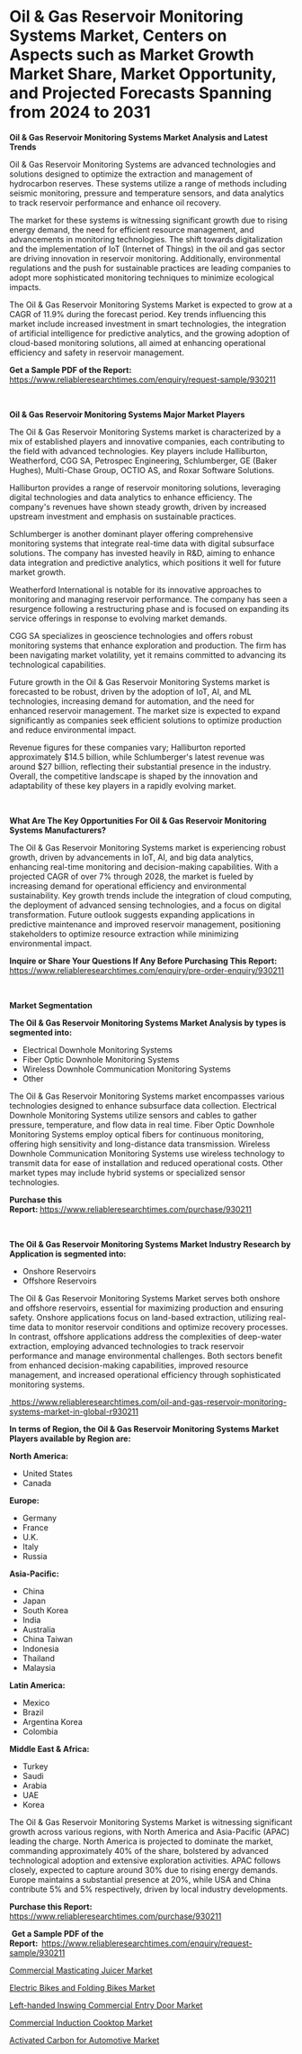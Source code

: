 <p><h1>Oil & Gas Reservoir Monitoring Systems Market, Centers on Aspects such as Market Growth Market Share, Market Opportunity, and Projected Forecasts Spanning from 2024 to 2031</h1></p><p><strong>Oil & Gas Reservoir Monitoring Systems Market Analysis and Latest Trends</strong></p>
<p><p>Oil & Gas Reservoir Monitoring Systems are advanced technologies and solutions designed to optimize the extraction and management of hydrocarbon reserves. These systems utilize a range of methods including seismic monitoring, pressure and temperature sensors, and data analytics to track reservoir performance and enhance oil recovery. </p><p>The market for these systems is witnessing significant growth due to rising energy demand, the need for efficient resource management, and advancements in monitoring technologies. The shift towards digitalization and the implementation of IoT (Internet of Things) in the oil and gas sector are driving innovation in reservoir monitoring. Additionally, environmental regulations and the push for sustainable practices are leading companies to adopt more sophisticated monitoring techniques to minimize ecological impacts.</p><p>The Oil & Gas Reservoir Monitoring Systems Market is expected to grow at a CAGR of 11.9% during the forecast period. Key trends influencing this market include increased investment in smart technologies, the integration of artificial intelligence for predictive analytics, and the growing adoption of cloud-based monitoring solutions, all aimed at enhancing operational efficiency and safety in reservoir management.</p></p>
<p><strong>Get a Sample PDF of the Report:&nbsp;</strong> <a href="https://www.reliableresearchtimes.com/enquiry/request-sample/930211?utm_campaign=1347&utm_medium=2&utm_source=Github&utm_content=ia&utm_term=02102024&utm_id=oil-gas-reservoir-monitoring-systems">https://www.reliableresearchtimes.com/enquiry/request-sample/930211</a></p>
<p>&nbsp;</p>
<p><strong>Oil & Gas Reservoir Monitoring Systems Major Market Players</strong></p>
<p><p>The Oil & Gas Reservoir Monitoring Systems market is characterized by a mix of established players and innovative companies, each contributing to the field with advanced technologies. Key players include Halliburton, Weatherford, CGG SA, Petrospec Engineering, Schlumberger, GE (Baker Hughes), Multi-Chase Group, OCTIO AS, and Roxar Software Solutions.</p><p>Halliburton provides a range of reservoir monitoring solutions, leveraging digital technologies and data analytics to enhance efficiency. The company's revenues have shown steady growth, driven by increased upstream investment and emphasis on sustainable practices.</p><p>Schlumberger is another dominant player offering comprehensive monitoring systems that integrate real-time data with digital subsurface solutions. The company has invested heavily in R&D, aiming to enhance data integration and predictive analytics, which positions it well for future market growth.</p><p>Weatherford International is notable for its innovative approaches to monitoring and managing reservoir performance. The company has seen a resurgence following a restructuring phase and is focused on expanding its service offerings in response to evolving market demands.</p><p>CGG SA specializes in geoscience technologies and offers robust monitoring systems that enhance exploration and production. The firm has been navigating market volatility, yet it remains committed to advancing its technological capabilities.</p><p>Future growth in the Oil & Gas Reservoir Monitoring Systems market is forecasted to be robust, driven by the adoption of IoT, AI, and ML technologies, increasing demand for automation, and the need for enhanced reservoir management. The market size is expected to expand significantly as companies seek efficient solutions to optimize production and reduce environmental impact.</p><p>Revenue figures for these companies vary; Halliburton reported approximately $14.5 billion, while Schlumberger's latest revenue was around $27 billion, reflecting their substantial presence in the industry. Overall, the competitive landscape is shaped by the innovation and adaptability of these key players in a rapidly evolving market.</p></p>
<p>&nbsp;</p>
<p><strong>What Are The Key Opportunities For Oil & Gas Reservoir Monitoring Systems Manufacturers?</strong></p>
<p><p>The Oil & Gas Reservoir Monitoring Systems market is experiencing robust growth, driven by advancements in IoT, AI, and big data analytics, enhancing real-time monitoring and decision-making capabilities. With a projected CAGR of over 7% through 2028, the market is fueled by increasing demand for operational efficiency and environmental sustainability. Key growth trends include the integration of cloud computing, the deployment of advanced sensing technologies, and a focus on digital transformation. Future outlook suggests expanding applications in predictive maintenance and improved reservoir management, positioning stakeholders to optimize resource extraction while minimizing environmental impact.</p></p>
<p><strong>Inquire or Share Your Questions If Any Before Purchasing This Report:</strong> <a href="https://www.reliableresearchtimes.com/enquiry/pre-order-enquiry/930211?utm_campaign=1347&utm_medium=2&utm_source=Github&utm_content=ia&utm_term=02102024&utm_id=oil-gas-reservoir-monitoring-systems">https://www.reliableresearchtimes.com/enquiry/pre-order-enquiry/930211</a></p>
<p>&nbsp;</p>
<p><strong>Market Segmentation</strong></p>
<p><strong>The Oil & Gas Reservoir Monitoring Systems Market Analysis by types is segmented into:</strong></p>
<p><ul><li>Electrical Downhole Monitoring Systems</li><li>Fiber Optic Downhole Monitoring Systems</li><li>Wireless Downhole Communication Monitoring Systems</li><li>Other</li></ul></p>
<p><p>The Oil & Gas Reservoir Monitoring Systems market encompasses various technologies designed to enhance subsurface data collection. Electrical Downhole Monitoring Systems utilize sensors and cables to gather pressure, temperature, and flow data in real time. Fiber Optic Downhole Monitoring Systems employ optical fibers for continuous monitoring, offering high sensitivity and long-distance data transmission. Wireless Downhole Communication Monitoring Systems use wireless technology to transmit data for ease of installation and reduced operational costs. Other market types may include hybrid systems or specialized sensor technologies.</p></p>
<p><strong>Purchase this Report:&nbsp;</strong><a href="https://www.reliableresearchtimes.com/purchase/930211?utm_campaign=1347&utm_medium=2&utm_source=Github&utm_content=ia&utm_term=02102024&utm_id=oil-gas-reservoir-monitoring-systems">https://www.reliableresearchtimes.com/purchase/930211</a></p>
<p>&nbsp;</p>
<p><strong>The Oil & Gas Reservoir Monitoring Systems Market Industry Research by Application is segmented into:</strong></p>
<p><ul><li>Onshore Reservoirs</li><li>Offshore Reservoirs</li></ul></p>
<p><p>The Oil & Gas Reservoir Monitoring Systems Market serves both onshore and offshore reservoirs, essential for maximizing production and ensuring safety. Onshore applications focus on land-based extraction, utilizing real-time data to monitor reservoir conditions and optimize recovery processes. In contrast, offshore applications address the complexities of deep-water extraction, employing advanced technologies to track reservoir performance and manage environmental challenges. Both sectors benefit from enhanced decision-making capabilities, improved resource management, and increased operational efficiency through sophisticated monitoring systems.</p></p>
<p><a href="https://www.reliableresearchtimes.com/oil-and-gas-reservoir-monitoring-systems-market-in-global-r930211?utm_campaign=1347&utm_medium=2&utm_source=Github&utm_content=ia&utm_term=02102024&utm_id=oil-gas-reservoir-monitoring-systems">&nbsp;https://www.reliableresearchtimes.com/oil-and-gas-reservoir-monitoring-systems-market-in-global-r930211</a></p>
<p><strong>In terms of Region, the Oil & Gas Reservoir Monitoring Systems Market Players available by Region are:</strong></p>
<p>
    <p> <strong> North America: </strong>
        <ul>
            <li>United States</li>
            <li>Canada</li>
        </ul>
        </p> 
    <p> <strong> Europe: </strong>
        <ul>
            <li>Germany</li>
            <li>France</li>
            <li>U.K.</li>
            <li>Italy</li>
            <li>Russia</li>
        </ul>
        </p> 
    <p> <strong> Asia-Pacific: </strong>
        <ul>
            <li>China</li>
            <li>Japan</li>
            <li>South Korea</li>
            <li>India</li>
            <li>Australia</li>
            <li>China Taiwan</li>
            <li>Indonesia</li>
            <li>Thailand</li>
            <li>Malaysia</li>
        </ul>
        </p> 
    <p> <strong> Latin America: </strong>
        <ul>
            <li>Mexico</li>
            <li>Brazil</li>
            <li>Argentina Korea</li>
            <li>Colombia</li>
        </ul>
        </p> 
    <p> <strong> Middle East & Africa: </strong>
        <ul>
            <li>Turkey</li>
            <li>Saudi</li>
            <li>Arabia</li>
            <li>UAE</li>
            <li>Korea</li>
        </ul>
    </p>
    </p>
<p><p>The Oil & Gas Reservoir Monitoring Systems Market is witnessing significant growth across various regions, with North America and Asia-Pacific (APAC) leading the charge. North America is projected to dominate the market, commanding approximately 40% of the share, bolstered by advanced technological adoption and extensive exploration activities. APAC follows closely, expected to capture around 30% due to rising energy demands. Europe maintains a substantial presence at 20%, while USA and China contribute 5% and 5% respectively, driven by local industry developments.</p></p>
<p><strong>Purchase this Report: </strong><a href="https://www.reliableresearchtimes.com/purchase/930211?utm_campaign=1347&utm_medium=2&utm_source=Github&utm_content=ia&utm_term=02102024&utm_id=oil-gas-reservoir-monitoring-systems">https://www.reliableresearchtimes.com/purchase/930211</a></p>
<p>&nbsp;<strong>Get a Sample PDF of the Report:&nbsp;&nbsp;</strong><a href="https://www.reliableresearchtimes.com/enquiry/request-sample/930211?utm_campaign=1347&utm_medium=2&utm_source=Github&utm_content=ia&utm_term=02102024&utm_id=oil-gas-reservoir-monitoring-systems">https://www.reliableresearchtimes.com/enquiry/request-sample/930211</a></p>
<p><strong></strong></p>
<p><p><a href="https://www.linkedin.com/pulse/global-commercial-masticating-juicer-market-opportunities-forecast-s3dde?utm_campaign=1347&utm_medium=2&utm_source=Github&utm_content=ia&utm_term=02102024&utm_id=oil-gas-reservoir-monitoring-systems">Commercial Masticating Juicer Market</a></p><p><a href="https://issuu.com/reportprime-2/docs/electric-bikes-and-folding-bikes-ma_4f7a0e5b11e1ef?utm_campaign=1347&utm_medium=2&utm_source=Github&utm_content=ia&utm_term=02102024&utm_id=oil-gas-reservoir-monitoring-systems">Electric Bikes and Folding Bikes Market</a></p><p><a href="https://github.com/BellAuer/Market-Research-Report-List-1/blob/main/left-handed-inswing-commercial-entry-door-market.md?utm_campaign=1347&utm_medium=2&utm_source=Github&utm_content=ia&utm_term=02102024&utm_id=oil-gas-reservoir-monitoring-systems">Left-handed Inswing Commercial Entry Door Market</a></p><p><a href="https://www.linkedin.com/pulse/what-influencing-future-commercial-induction-cooktop-market-insights-leyxe?utm_campaign=1347&utm_medium=2&utm_source=Github&utm_content=ia&utm_term=02102024&utm_id=oil-gas-reservoir-monitoring-systems">Commercial Induction Cooktop Market</a></p><p><a href="https://issuu.com/reportprime-2/docs/activated-carbon-for-automotive-mar_949a4198be8b84?utm_campaign=1347&utm_medium=2&utm_source=Github&utm_content=ia&utm_term=02102024&utm_id=oil-gas-reservoir-monitoring-systems">Activated Carbon for Automotive Market</a></p></p>
